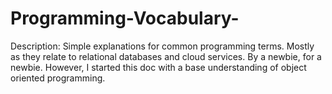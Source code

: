 # Programming-Vocabulary-

Description: Simple explanations for common programming terms. Mostly as they relate to relational databases and cloud services. By a newbie, for a newbie. 
However, I started this doc with a base understanding of object oriented programming.
